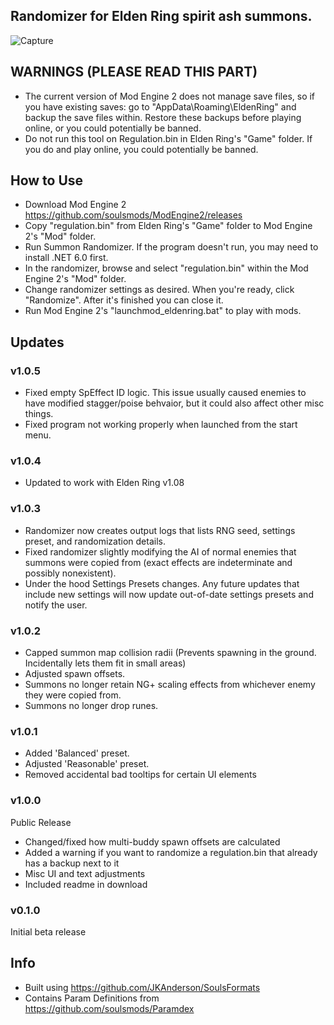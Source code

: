 ## Randomizer for Elden Ring spirit ash summons.

![Capture](https://user-images.githubusercontent.com/55667610/161849780-02396cfa-7d6b-4c7a-8d81-33a83db09905.PNG)

## WARNINGS (PLEASE READ THIS PART)
- The current version of Mod Engine 2 does not manage save files, so if you have existing saves: go to "AppData\Roaming\EldenRing" and backup the save files within. Restore these backups before playing online, or you could potentially be banned.
- Do not run this tool on Regulation.bin in Elden Ring's "Game" folder. If you do and play online, you could potentially be banned.

## How to Use
- Download Mod Engine 2 https://github.com/soulsmods/ModEngine2/releases
- Copy "regulation.bin" from Elden Ring's "Game" folder to Mod Engine 2's "Mod" folder.
- Run Summon Randomizer. If the program doesn't run, you may need to install .NET 6.0 first.
- In the randomizer, browse and select "regulation.bin" within the Mod Engine 2's "Mod" folder.
- Change randomizer settings as desired. When you're ready, click "Randomize". After it's finished you can close it.
- Run Mod Engine 2's "launchmod_eldenring.bat" to play with mods.

## Updates
### v1.0.5
- Fixed empty SpEffect ID logic. This issue usually caused enemies to have modified stagger/poise behvaior, but it could also affect other misc things.
- Fixed program not working properly when launched from the start menu.

### v1.0.4
- Updated to work with Elden Ring v1.08

### v1.0.3
- Randomizer now creates output logs that lists RNG seed, settings preset, and randomization details.
- Fixed randomizer slightly modifying the AI of normal enemies that summons were copied from (exact effects are indeterminate and possibly nonexistent).
- Under the hood Settings Presets changes. Any future updates that include new settings will now update out-of-date settings presets and notify the user.

### v1.0.2
- Capped summon map collision radii (Prevents spawning in the ground. Incidentally lets them fit in small areas)
- Adjusted spawn offsets.
- Summons no longer retain NG+ scaling effects from whichever enemy they were copied from.
- Summons no longer drop runes.

### v1.0.1
- Added 'Balanced' preset. 
- Adjusted 'Reasonable' preset.
- Removed accidental bad tooltips for certain UI elements

### v1.0.0
Public Release
- Changed/fixed how multi-buddy spawn offsets are calculated
- Added a warning if you want to randomize a regulation.bin that already has a backup next to it
- Misc UI and text adjustments
- Included readme in download

### v0.1.0
Initial beta release

## Info
- Built using https://github.com/JKAnderson/SoulsFormats
- Contains Param Definitions from https://github.com/soulsmods/Paramdex
